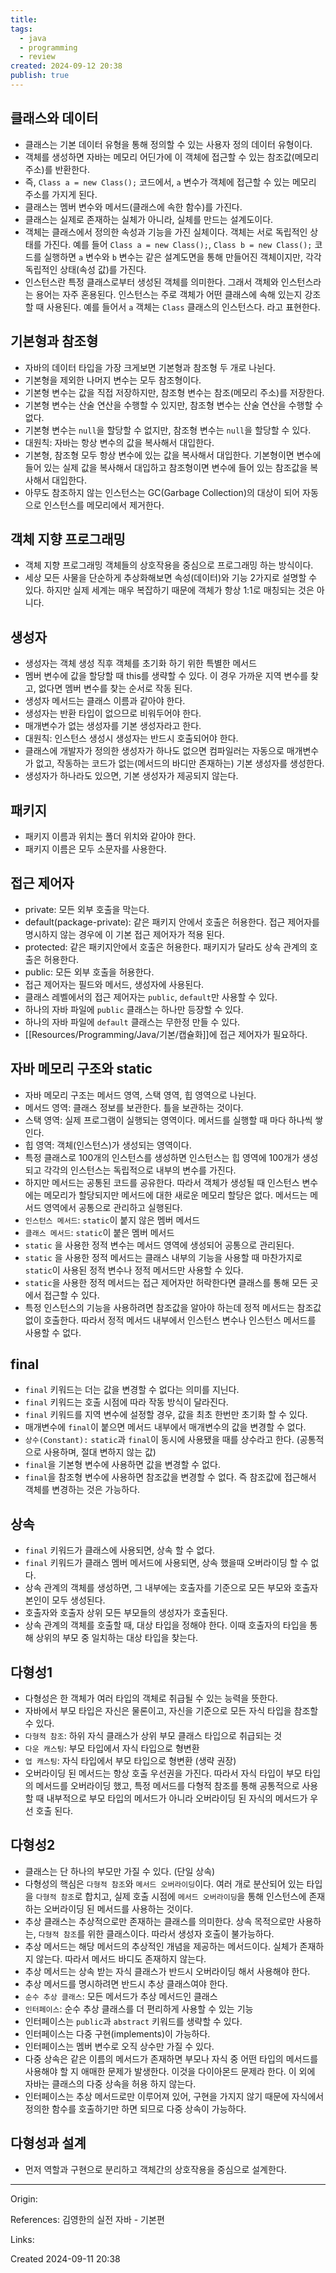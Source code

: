```yaml
---
title: 
tags:
  - java
  - programming
  - review
created: 2024-09-12 20:38
publish: true
---
```

## 클래스와 데이터
- 클래스는 기본 데이터 유형을 통해 정의할 수 있는 사용자 정의 데이터 유형이다.
- 객체를 생성하면 자바는 메모리 어딘가에 이 객체에 접근할 수 있는 참조값(메모리 주소)를 반환한다.
- 즉, `Class a = new Class();` 코드에서, `a` 변수가 객체에 접근할 수 있는 메모리 주소를 가지게 된다.
- 클래스는 멤버 변수와 메서드(클래스에 속한 함수)를 가진다.
- 클래스는 실제로 존재하는 실체가 아니라, 실체를 만드는 설계도이다.
- 객체는 클래스에서 정의한 속성과 기능을 가진 실체이다. 객체는 서로 독립적인 상태를 가진다. 예를 들어 `Class a = new Class();`, `Class b = new Class();` 코드를 실행하면 `a` 변수와 `b` 변수는 같은 설계도면을 통해 만들어진 객체이지만, 각각 독립적인 상태(속성 값)를 가진다.
- 인스턴스란 특정 클래스로부터 생성된 객체를 의미한다. 그래서 객체와 인스턴스라는 용어는 자주 혼용된다. 인스턴스는 주로 객체가 어떤 클래스에 속해 있는지 강조할 때 사용된다. 예를 들어서 `a` 객체는 `Class` 클래스의 인스턴스다. 라고 표현한다.
## 기본형과 참조형
- 자바의 데이터 타입을 가장 크게보면 기본형과 참조형 두 개로 나뉜다.
- 기본형을 제외한 나머지 변수는 모두 참조형이다.
- 기본형 변수는 값을 직접 저장하지만, 참조형 변수는 참조(메모리 주소)를 저장한다.
- 기본형 변수는 산술 연산을 수행할 수 있지만, 참조형 변수는 산술 연산을 수행할 수 없다.
- 기본형 변수는 `null`을 할당할 수 없지만, 참조형 변수는 `null`을 할당할 수 있다.
- 대원칙: 자바는 항상 변수의 값을 복사해서 대입한다.
- 기본형, 참조형 모두 항상 변수에 있는 값을 복사해서 대입한다. 기본형이면 변수에 들어 있는 실제 값을 복사해서 대입하고 참조형이면 변수에 들어 있는 참조값을 복사해서 대입한다.
- 아무도 참조하지 않는 인스턴스는 GC(Garbage Collection)의 대상이 되어 자동으로 인스턴스를 메모리에서 제거한다.
## 객체 지향 프로그래밍
- 객체 지향 프로그래밍 객체들의 상호작용을 중심으로 프로그래밍 하는 방식이다.
- 세상 모든 사물을 단순하게 추상화해보면 속성(데이터)와 기능 2가지로 설명할 수 있다. 하지만 실제 세계는 매우 복잡하기 때문에 객체가 항상 1:1로 매칭되는 것은 아니다.
## 생성자
- 생성자는 객체 생성 직후 객체를 초기화 하기 위한 특별한 메서드
- 멤버 변수에 값을 할당할 때 this를 생략할 수 있다. 이 경우 가까운 지역 변수를 찾고, 없다면 멤버 변수를 찾는 순서로 작동 된다.
- 생성자 메서드는 클래스 이름과 같아야 한다.
- 생성자는 반환 타입이 없으므로 비워두어야 한다.
- 매개변수가 없는 생성자를 기본 생성자라고 한다.
- 대원칙: 인스턴스 생성시 생성자는 반드시 호출되어야 한다.
- 클래스에 개발자가 정의한 생성자가 하나도 없으면 컴파일러는 자동으로 매개변수가 없고, 작동하는 코드가 없는(메서드의 바디만 존재하는) 기본 생성자를 생성한다.
- 생성자가 하나라도 있으면, 기본 생성자가 제공되지 않는다.
## 패키지
- 패키지 이름과 위치는 폴더 위치와 같아야 한다.
- 패키지 이름은 모두 소문자를 사용한다.
## 접근 제어자
- private: 모든 외부 호출을 막는다.
- default(package-private): 같은 패키지 안에서 호출은 허용한다. 접근 제어자를 명시하지 않는 경우에 이 기본 접근 제어자가 적용 된다.
- protected: 같은 패키지안에서 호출은 허용한다. 패키지가 달라도 상속 관계의 호출은 허용한다.
- public: 모든 외부 호출을 허용한다.
- 접근 제어자는 필드와 메서드, 생성자에 사용된다.
- 클래스 레벨에서의 접근 제어자는 `public`, `default`만 사용할 수 있다.
- 하나의 자바 파일에 `public` 클래스는 하나만 등장할 수 있다.
- 하나의 자바 파일에 `default` 클래스는 무한정 만들 수 있다.
- [[Resources/Programming/Java/기본/캡슐화]]에 접근 제어자가 필요하다.
## 자바 메모리 구조와 static
- 자바 메모리 구조는 메서드 영역, 스택 영역, 힙 영역으로 나뉜다.
- 메서드 영역: 클래스 정보를 보관한다. 틀을 보관하는 것이다.
- 스택 영역: 실제 프로그램이 실행되는 영역이다. 메서드를 실행할 때 마다 하나씩 쌓인다.
- 힙 영역: 객체(인스턴스)가 생성되는 영역이다.
- 특정 클래스로 100개의 인스턴스를 생성하면 인스턴스는 힙 영역에 100개가 생성되고 각각의 인스턴스는 독립적으로 내부의 변수를 가진다.
- 하지만 메서드는 공통된 코드를 공유한다. 따라서 객체가 생성될 때 인스턴스 변수에는 메모리가 할당되지만 메서드에 대한 새로운 메모리 할당은 없다. 메서드는 메서드 영역에서 공통으로 관리하고 실행된다.
- `인스턴스 메서드`: `static`이 붙지 않은 멤버 메서드
- `클래스 메서드`: `static`이 붙은 멤버 메서드
- `static` 을 사용한 정적 변수는 메서드 영역에 생성되어 공통으로 관리된다.
- `static` 을 사용한 정적 메서드는 클래스 내부의 기능을 사용할 때 마찬가지로 `static`이 사용된 정적 변수나 정적 메서드만 사용할 수 있다.
- `static`을 사용한 정적 메서드는 접근 제어자만 허락한다면 클래스를 통해 모든 곳에서 접근할 수 있다.
- 특정 인스턴스의 기능을 사용하려면 참조값을 알아야 하는데 정적 메서드는 참조값 없이 호출한다. 따라서 정적 메서드 내부에서 인스턴스 변수나 인스턴스 메서드를 사용할 수 없다.
## final
- `final` 키워드는 더는 값을 변경할 수 없다는 의미를 지닌다.
- `final` 키워드는 호출 시점에 따라 작동 방식이 달라진다.
- `final` 키워드를 지역 변수에 설정할 경우, 값을 최초 한번만 초기화 할 수 있다.
- 매개변수에 `final`이 붙으면 메서드 내부에서 매개변수의 값을 변경할 수 없다.
- `상수(Constant):`  `static`과 `final`이 동시에 사용됐을 때를 상수라고 한다. (공통적으로 사용하며, 절대 변하지 않는 값)
- `final`을 기본형 변수에 사용하면 값을 변경할 수 없다.
- `final`을 참조형 변수에 사용하면 참조값을 변경할 수 없다. 즉 참조값에 접근해서 객체를 변경하는 것은 가능하다.
## 상속
- `final` 키워드가 클래스에 사용되면, 상속 할 수 없다.
- `final` 키워드가 클래스 멤버 메서드에 사용되면, 상속 했을때 오버라이딩 할 수 없다.
- 상속 관계의 객체를 생성하면, 그 내부에는 호출자를 기준으로 모든 부모와 호출자 본인이 모두 생성된다.
- 호출자와 호출자 상위 모든 부모들의 생성자가 호출된다.
- 상속 관계의 객체를 호출할 때, 대상 타입을 정해야 한다. 이때 호출자의 타입을 통해 상위의 부모 중 일치하는 대상 타입을 찾는다.
## 다형성1
- 다형성은 한 객체가 여러 타입의 객체로 취급될 수 있는 능력을 뜻한다.
- 자바에서 부모 타입은 자신은 물론이고, 자신을 기준으로 모든 자식 타입을 참조할 수 있다.
- `다형적 참조`: 하위 자식 클래스가 상위 부모 클래스 타입으로 취급되는 것
- `다운 캐스팅`: 부모 타입에서 자식 타입으로 형변환
- `업 캐스팅`: 자식 타입에서 부모 타입으로 형변환 (생략 권장)
- 오버라이딩 된 메서드는 항상 호출 우선권을 가진다. 따라서 자식 타입이 부모 타입의 메서드를 오버라이딩 했고, 특정 메서드를 다형적 참조를 통해 공통적으로 사용할 때 내부적으로 부모 타입의 메서드가 아니라 오버라이딩 된 자식의 메서드가 우선 호출 된다.
## 다형성2
- 클래스는 단 하나의 부모만 가질 수 있다. (단일 상속)
- 다형성의 핵심은 `다형적 참조`와 `메서드 오버라이딩`이다. 여러 개로 분산되어 있는 타입을 `다형적 참조`로 합치고, 실제 호출 시점에 `메서드 오버라이딩`을 통해 인스턴스에 존재하는 오버라이딩 된 메서드를 사용하는 것이다.
- 추상 클래스는 추상적으로만 존재하는 클래스를 의미한다. 상속 목적으로만 사용하는, `다형적 참조`를 위한 클래스이다. 따라서 생성자 호출이 불가능하다.
- 추상 메서드는 해당 메서드의 추상적인 개념을 제공하는 메서드이다. 실체가 존재하지 않는다. 따라서 메서드 바디도 존재하지 않는다.
- 추상 메서드는 상속 받는 자식 클래스가 반드시 오버라이딩 해서 사용해야 한다.
- 추상 메서드를 명시하려면 반드시 추상 클래스여야 한다.
- `순수 추상 클래스`: 모든 메서드가 추상 메서드인 클래스
- `인터페이스`: 순수 추상 클래스를 더 편리하게 사용할 수 있는 기능
- 인터페이스는 `public`과 `abstract` 키워드를 생략할 수 있다.
- 인터페이스는 다중 구현(implements)이 가능하다.
- 인터페이스는 멤버 변수로 오직 상수만 가질 수 있다.
- 다중 상속은 같은 이름의 메서드가 존재하면 부모나 자식 중 어떤 타입의 메서드를 사용해야 할 지 애매한 문제가 발생한다. 이것을 다이아몬드 문제라 한다. 이 외에 자바는 클래스의 다중 상속을 허용 하지 않는다.
- 인터페이스는 추상 메서드로만 이루어져 있어, 구현을 가지지 않기 때문에 자식에서 정의한 함수를 호출하기만 하면 되므로 다중 상속이 가능하다.
## 다형성과 설계
- 먼저 역할과 구현으로 분리하고 객체간의 상호작용을 중심으로 설계한다.

---
Origin: 

References: 김영한의 실전 자바 - 기본편

Links: 

Created 2024-09-11 20:38